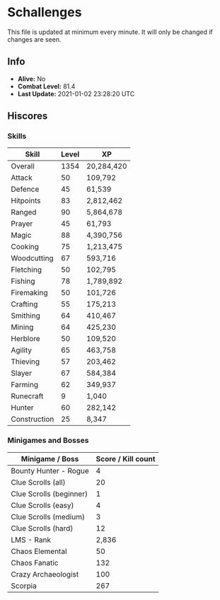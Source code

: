 # Schallenges

This file is updated at minimum every minute. It will only be changed if changes are seen.

## Info

 - **Alive:** No
 - **Combat Level:** 81.4
 - **Last Update:** 2021-01-02 23:28:20 UTC

## Hiscores

### Skills

| Skill | Level | XP |
|--|--|--|
| Overall | 1354 | 20,284,420 |
| Attack | 50 | 109,792 |
| Defence | 45 | 61,539 |
| Hitpoints | 83 | 2,812,462 |
| Ranged | 90 | 5,864,678 |
| Prayer | 45 | 61,793 |
| Magic | 88 | 4,390,756 |
| Cooking | 75 | 1,213,475 |
| Woodcutting | 67 | 593,716 |
| Fletching | 50 | 102,795 |
| Fishing | 78 | 1,789,892 |
| Firemaking | 50 | 101,726 |
| Crafting | 55 | 175,213 |
| Smithing | 64 | 410,467 |
| Mining | 64 | 425,230 |
| Herblore | 50 | 109,520 |
| Agility | 65 | 463,758 |
| Thieving | 57 | 203,462 |
| Slayer | 67 | 584,384 |
| Farming | 62 | 349,937 |
| Runecraft | 9 | 1,040 |
| Hunter | 60 | 282,142 |
| Construction | 25 | 8,347 |

### Minigames and Bosses

| Minigame / Boss | Score / Kill count |
|--|--|
| Bounty Hunter - Rogue | 4 |
| Clue Scrolls (all) | 20 |
| Clue Scrolls (beginner) | 1 |
| Clue Scrolls (easy) | 4 |
| Clue Scrolls (medium) | 3 |
| Clue Scrolls (hard) | 12 |
| LMS - Rank | 2,836 |
| Chaos Elemental | 50 |
| Chaos Fanatic | 132 |
| Crazy Archaeologist | 100 |
| Scorpia | 267 |
